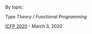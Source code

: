 By topic:

*Type Theory / Functional Programming*

[ICFP 2020](https://icfp20.sigplan.org/track/icfp-2020-papers#Call-for-Papers) - March 3, 2020.
